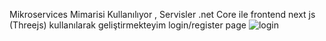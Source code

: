 Mikroservices Mimarisi Kullanılıyor , Servisler .net Core ile frontend next js (Threejs) kullanılarak geliştirmekteyim
login/register page
![login](https://github.com/user-attachments/assets/6e9c0bf0-a26c-45a6-9db0-b739ac889052)

